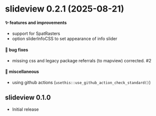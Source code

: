 # slideview 0.2.1 (2025-08-21)

#### ✨ features and improvements

  * support for SpatRasters
  * option sliderInfoCSS to set appearance of info slider

#### 🐛 bug fixes

  * missing css and legacy package referrals (to mapview) corrected. #2

#### 🍬 miscellaneous

  * using github actions (`usethis::use_github_action_check_standard()`)

## slideview 0.1.0

* Initial release

